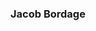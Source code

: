### Jacob Bordage
<!--
Hello, my name is Jacob Bordage. I am pasionate about Audio, Computer Science, and everything in between. 
- 🔭 I’m currently working on developping audio software and a website to host it on.
- 🌱 I’m currently learning data structures, algorithms, and Java fundamentals.
--!>
